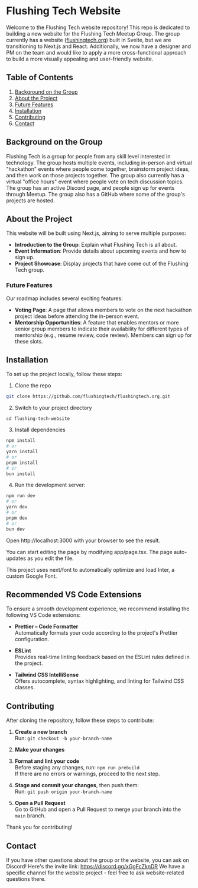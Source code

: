 # Flushing Tech Website

Welcome to the Flushing Tech website repository! This repo is dedicated to building a new website for the Flushing Tech Meetup Group. The group currently has a website ([flushingtech.org](https://flushingtech.org)) built in Svelte, but we are transitioning to Next.js and React. Additionally, we now have a designer and PM on the team and would like to apply a more cross-functional approach to build a more visually appealing and user-friendly website.

## Table of Contents

1. [Background on the Group](#background-on-the-group)
2. [About the Project](#about-the-project)
3. [Future Features](#future-features)
4. [Installation](#installation)
5. [Contributing](#contributing)
6. [Contact](#contact)

## Background on the Group

Flushing Tech is a group for people from any skill level interested in technology. The group hosts multiple events, including in-person and virtual "hackathon" events where people come together, brainstorm project ideas, and then work on those projects together. The group also currently has a virtual "office hours" event where people vote on tech discussion topics. The group has an active Discord page, and people sign up for events through Meetup. The group also has a GitHub where some of the group's projects are hosted.

## About the Project

This website will be built using Next.js, aiming to serve multiple purposes:

- **Introduction to the Group**: Explain what Flushing Tech is all about.
- **Event Information**: Provide details about upcoming events and how to sign up.
- **Project Showcase**: Display projects that have come out of the Flushing Tech group.

### Future Features

Our roadmap includes several exciting features:

- **Voting Page**: A page that allows members to vote on the next hackathon project ideas before attending the in-person event.
- **Mentorship Opportunities**: A feature that enables mentors or more senior group members to indicate their availability for different types of mentorship (e.g., resume review, code review). Members can sign up for these slots.

## Installation

To set up the project locally, follow these steps:

1. Clone the repo

```bash
git clone https://github.com/flushingtech/flushingtech.org.git
```

2. Switch to your project directory

```
cd flushing-tech-website
```

3. Install dependencies

```bash
npm install
# or
yarn install
# or
pnpm install
# or
bun install
```

4. Run the development server:

```bash
npm run dev
# or
yarn dev
# or
pnpm dev
# or
bun dev

```

Open http://localhost:3000 with your browser to see the result.

You can start editing the page by modifying app/page.tsx. The page auto-updates as you edit the file.

This project uses next/font to automatically optimize and load Inter, a custom Google Font.

## Recommended VS Code Extensions

To ensure a smooth development experience, we recommend installing the following VS Code extensions:

- **Prettier – Code Formatter**  
  Automatically formats your code according to the project's Prettier configuration.

- **ESLint**  
  Provides real-time linting feedback based on the ESLint rules defined in the project.

- **Tailwind CSS IntelliSense**  
  Offers autocomplete, syntax highlighting, and linting for Tailwind CSS classes.

## Contributing

After cloning the repository, follow these steps to contribute:

1. **Create a new branch**  
   Run: `git checkout -b your-branch-name`

2. **Make your changes**

3. **Format and lint your code**  
   Before staging any changes, run: `npm run prebuild`  
   If there are no errors or warnings, proceed to the next step.

4. **Stage and commit your changes**, then push them:  
   Run: `git push origin your-branch-name`

5. **Open a Pull Request**  
   Go to GitHub and open a Pull Request to merge your branch into the `main` branch.

Thank you for contributing!

## Contact

If you have other questions about the group or the website, you can ask on Discord! Here's the invite link: https://discord.gg/xGgFcZknDR
We have a specific channel for the website project - feel free to ask website-related questions there.
